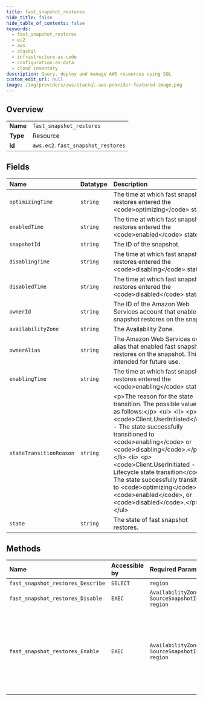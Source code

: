 ```yaml
---
title: fast_snapshot_restores
hide_title: false
hide_table_of_contents: false
keywords:
  - fast_snapshot_restores
  - ec2
  - aws    
  - stackql
  - infrastructure-as-code
  - configuration-as-data
  - cloud inventory
description: Query, deploy and manage AWS resources using SQL
custom_edit_url: null
image: /img/providers/aws/stackql-aws-provider-featured-image.png
---
```

  
    

## Overview
<table><tbody>
<tr><td><b>Name</b></td><td><code>fast_snapshot_restores</code></td></tr>
<tr><td><b>Type</b></td><td>Resource</td></tr>
<tr><td><b>Id</b></td><td><code>aws.ec2.fast_snapshot_restores</code></td></tr>
</tbody></table>

## Fields
| Name | Datatype | Description |
|:-----|:---------|:------------|
| `optimizingTime` | `string` | The time at which fast snapshot restores entered the &lt;code&gt;optimizing&lt;/code&gt; state. |
| `enabledTime` | `string` | The time at which fast snapshot restores entered the &lt;code&gt;enabled&lt;/code&gt; state. |
| `snapshotId` | `string` | The ID of the snapshot. |
| `disablingTime` | `string` | The time at which fast snapshot restores entered the &lt;code&gt;disabling&lt;/code&gt; state. |
| `disabledTime` | `string` | The time at which fast snapshot restores entered the &lt;code&gt;disabled&lt;/code&gt; state. |
| `ownerId` | `string` | The ID of the Amazon Web Services account that enabled fast snapshot restores on the snapshot. |
| `availabilityZone` | `string` | The Availability Zone. |
| `ownerAlias` | `string` | The Amazon Web Services owner alias that enabled fast snapshot restores on the snapshot. This is intended for future use. |
| `enablingTime` | `string` | The time at which fast snapshot restores entered the &lt;code&gt;enabling&lt;/code&gt; state. |
| `stateTransitionReason` | `string` | &lt;p&gt;The reason for the state transition. The possible values are as follows:&lt;/p&gt; &lt;ul&gt; &lt;li&gt; &lt;p&gt; &lt;code&gt;Client.UserInitiated&lt;/code&gt; - The state successfully transitioned to &lt;code&gt;enabling&lt;/code&gt; or &lt;code&gt;disabling&lt;/code&gt;.&lt;/p&gt; &lt;/li&gt; &lt;li&gt; &lt;p&gt; &lt;code&gt;Client.UserInitiated - Lifecycle state transition&lt;/code&gt; - The state successfully transitioned to &lt;code&gt;optimizing&lt;/code&gt;, &lt;code&gt;enabled&lt;/code&gt;, or &lt;code&gt;disabled&lt;/code&gt;.&lt;/p&gt; &lt;/li&gt; &lt;/ul&gt; |
| `state` | `string` | The state of fast snapshot restores. |
## Methods
| Name | Accessible by | Required Params | Description |
|:-----|:--------------|:----------------|:------------|
| `fast_snapshot_restores_Describe` | `SELECT` | `region` | Describes the state of fast snapshot restores for your snapshots. |
| `fast_snapshot_restores_Disable` | `EXEC` | `AvailabilityZone, SourceSnapshotId, region` | Disables fast snapshot restores for the specified snapshots in the specified Availability Zones. |
| `fast_snapshot_restores_Enable` | `EXEC` | `AvailabilityZone, SourceSnapshotId, region` | &lt;p&gt;Enables fast snapshot restores for the specified snapshots in the specified Availability Zones.&lt;/p&gt; &lt;p&gt;You get the full benefit of fast snapshot restores after they enter the &lt;code&gt;enabled&lt;/code&gt; state. To get the current state of fast snapshot restores, use &lt;a&gt;DescribeFastSnapshotRestores&lt;/a&gt;. To disable fast snapshot restores, use &lt;a&gt;DisableFastSnapshotRestores&lt;/a&gt;.&lt;/p&gt; &lt;p&gt;For more information, see &lt;a href="https://docs.aws.amazon.com/AWSEC2/latest/UserGuide/ebs-fast-snapshot-restore.html"&gt;Amazon EBS fast snapshot restore&lt;/a&gt; in the &lt;i&gt;Amazon Elastic Compute Cloud User Guide&lt;/i&gt;.&lt;/p&gt; |
